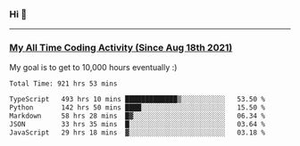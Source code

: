 ### Hi 🙂

---

### <a href="https://wakatime.com/@Eroxl">My All Time Coding Activity (Since Aug 18th 2021)</a>
My goal is to get to 10,000 hours eventually :)
<!--START_SECTION:waka-->

```txt
Total Time: 921 hrs 53 mins

TypeScript   493 hrs 10 mins █████████████▒░░░░░░░░░░░   53.50 %
Python       142 hrs 50 mins ████░░░░░░░░░░░░░░░░░░░░░   15.50 %
Markdown     58 hrs 28 mins  █▓░░░░░░░░░░░░░░░░░░░░░░░   06.34 %
JSON         33 hrs 35 mins  █░░░░░░░░░░░░░░░░░░░░░░░░   03.64 %
JavaScript   29 hrs 18 mins  ▓░░░░░░░░░░░░░░░░░░░░░░░░   03.18 %
```

<!--END_SECTION:waka-->

